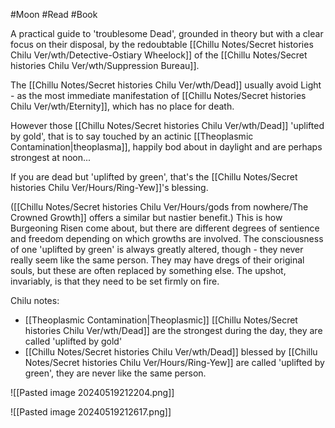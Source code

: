 #Moon #Read #Book 

A practical guide to 'troublesome Dead', grounded in theory but with a clear focus on their disposal, by the redoubtable [[Chillu Notes/Secret histories Chilu Ver/wth/Detective-Ostiary Wheelock]] of the [[Chillu Notes/Secret histories Chilu Ver/wth/Suppression Bureau]].  

The [[Chillu Notes/Secret histories Chilu Ver/wth/Dead]] usually avoid Light - as the most immediate manifestation of [[Chillu Notes/Secret histories Chilu Ver/wth/Eternity]], which has no place for death. 

However those [[Chillu Notes/Secret histories Chilu Ver/wth/Dead]] 'uplifted by gold', that is to say touched by an actinic [[Theoplasmic Contamination|theoplasma]], happily bod about in daylight and are perhaps strongest at noon... 

If you are dead but 'uplifted by green', that's the [[Chillu Notes/Secret histories Chilu Ver/Hours/Ring-Yew]]'s blessing.

([[Chillu Notes/Secret histories Chilu Ver/Hours/gods from nowhere/The Crowned Growth]] offers a similar but nastier benefit.) This is how Burgeoning Risen come about, but there are different degrees of sentience and freedom depending on which growths are involved. The consciousness of one 'uplifted by green' is always greatly altered, though - they never really seem like the same person. They may have dregs of their original souls, but these are often replaced by something else. The upshot, invariably, is that they need to be set firmly on fire.

Chilu notes:
- [[Theoplasmic Contamination|Theoplasmic]] [[Chillu Notes/Secret histories Chilu Ver/wth/Dead]] are the strongest during the day, they are called 'uplifted by gold'
- [[Chillu Notes/Secret histories Chilu Ver/wth/Dead]] blessed by [[Chillu Notes/Secret histories Chilu Ver/Hours/Ring-Yew]] are called 'uplifted by green', they are never like the same person.

![[Pasted image 20240519212204.png]]

![[Pasted image 20240519212617.png]]